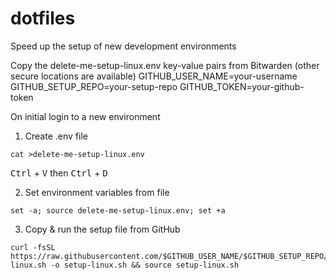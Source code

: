# dotfiles
Speed up the setup of new development environments

Copy the delete-me-setup-linux.env key-value pairs from Bitwarden (other secure locations are available)
GITHUB_USER_NAME=your-username
GITHUB_SETUP_REPO=your-setup-repo
GITHUB_TOKEN=your-github-token

On initial login to a new environment

1. Create .env file

```
cat >delete-me-setup-linux.env
```
<kbd>Ctrl</kbd> + <kbd>V</kbd> then
<kbd>Ctrl</kbd> + <kbd>D</kbd>

2. Set environment variables from file

`set -a; source delete-me-setup-linux.env; set +a`

3. Copy & run the setup file from GitHub
```
curl -fsSL https://raw.githubusercontent.com/$GITHUB_USER_NAME/$GITHUB_SETUP_REPO/refs/heads/main/setup-linux.sh -o setup-linux.sh && source setup-linux.sh
```
